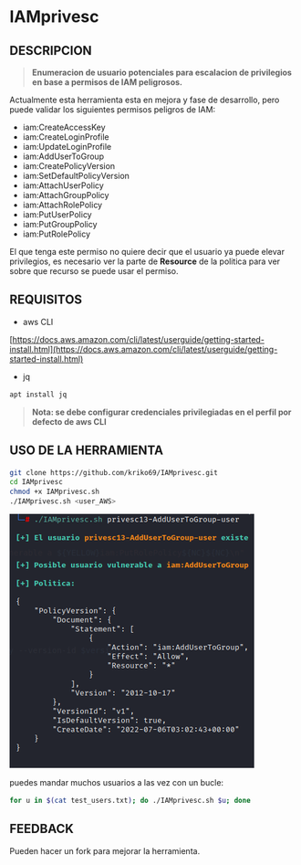 # IAMprivesc

## DESCRIPCION

> **Enumeracion de usuario potenciales para escalacion de privilegios en base a permisos de IAM peligrosos.**

Actualmente esta herramienta esta en mejora y fase de desarrollo, pero puede validar los siguientes permisos peligros de IAM:

- iam:CreateAccessKey
- iam:CreateLoginProfile
- iam:UpdateLoginProfile
- iam:AddUserToGroup
- iam:CreatePolicyVersion
- iam:SetDefaultPolicyVersion
- iam:AttachUserPolicy
- iam:AttachGroupPolicy
- iam:AttachRolePolicy
- iam:PutUserPolicy
- iam:PutGroupPolicy
- iam:PutRolePolicy

El que tenga este permiso no quiere decir que el usuario ya puede elevar privilegios, es necesario ver la parte de **Resource** de la politica para ver sobre que recurso se puede usar el permiso.

## REQUISITOS

- aws CLI

[https://docs.aws.amazon.com/cli/latest/userguide/getting-started-install.html](https://docs.aws.amazon.com/cli/latest/userguide/getting-started-install.html)

- jq

```bash
apt install jq
```

> **Nota: se debe configurar credenciales privilegiadas en el perfil por defecto de aws CLI**

## USO DE LA HERRAMIENTA

```bash
git clone https://github.com/kriko69/IAMprivesc.git
cd IAMprivesc
chmod +x IAMprivesc.sh
./IAMprivesc.sh <user_AWS>
```

![privesc](/images/privesc.png)

puedes mandar muchos usuarios a las vez con un bucle:

```bash
for u in $(cat test_users.txt); do ./IAMprivesc.sh $u; done
```

## FEEDBACK

Pueden hacer un fork para mejorar la herramienta. 

        
